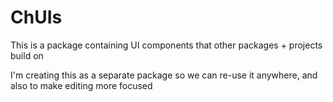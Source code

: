 # ChUIs

This is a package containing UI components that other packages + projects build on

I'm creating this as a separate package so we can re-use it anywhere, and also to make
editing more focused
